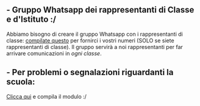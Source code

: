 ## - Gruppo Whatsapp dei rappresentanti di Classe e d'Istituto :/
Abbiamo bisogno di creare il gruppo Whatsapp con i rappresentanti di classe: [compilate questo](https://docs.google.com/forms/d/e/1FAIpQLSdPoLfRlw6XfHSwFO-m-8EKaciEwxn_4WugZBUFojlyWOIvaQ/viewform?usp=sf_link) per fornirci i vostri numeri (SOLO se siete rappresentanti di classe). Il gruppo servirà a noi rappresentanti per far arrivare comunicazioni in *ogni classe*.

## - Per problemi o segnalazioni riguardanti la scuola:
[Clicca qui](https://docs.google.com/forms/d/e/1FAIpQLSfKS3-fOGByvowEZ4CvDTi7U5-nvCvK1FUykII456HmZSHFjw/viewform?embedded=true) e compila il modulo :/
